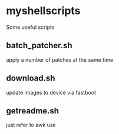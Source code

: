 # myshellscripts
Some useful scripts
## batch_patcher.sh
apply a number of patches at the same time
## download.sh
update images to device via fastboot
## getreadme.sh
just refer to awk use
